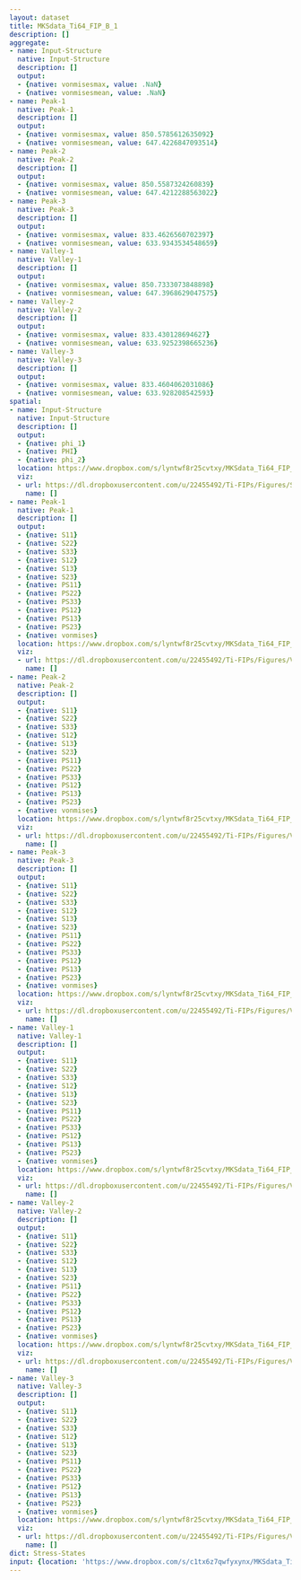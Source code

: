 ```yaml
---
layout: dataset
title: MKSdata_Ti64_FIP_B_1
description: []
aggregate:
- name: Input-Structure
  native: Input-Structure
  description: []
  output:
  - {native: vonmisesmax, value: .NaN}
  - {native: vonmisesmean, value: .NaN}
- name: Peak-1
  native: Peak-1
  description: []
  output:
  - {native: vonmisesmax, value: 850.5785612635092}
  - {native: vonmisesmean, value: 647.4226847093514}
- name: Peak-2
  native: Peak-2
  description: []
  output:
  - {native: vonmisesmax, value: 850.5587324260839}
  - {native: vonmisesmean, value: 647.4212288563022}
- name: Peak-3
  native: Peak-3
  description: []
  output:
  - {native: vonmisesmax, value: 833.4626560702397}
  - {native: vonmisesmean, value: 633.9343534548659}
- name: Valley-1
  native: Valley-1
  description: []
  output:
  - {native: vonmisesmax, value: 850.7333073848898}
  - {native: vonmisesmean, value: 647.3968629047575}
- name: Valley-2
  native: Valley-2
  description: []
  output:
  - {native: vonmisesmax, value: 833.430128694627}
  - {native: vonmisesmean, value: 633.9252398665236}
- name: Valley-3
  native: Valley-3
  description: []
  output:
  - {native: vonmisesmax, value: 833.4604062031086}
  - {native: vonmisesmean, value: 633.928208542593}
spatial:
- name: Input-Structure
  native: Input-Structure
  description: []
  output:
  - {native: phi_1}
  - {native: PHI}
  - {native: phi_2}
  location: https://www.dropbox.com/s/lyntwf8r25cvtxy/MKSdata_Ti64_FIP_B_1.h5
  viz:
  - url: https://dl.dropboxusercontent.com/u/22455492/Ti-FIPs/Figures/SliceNearMax-MKSdata_Ti64_FIP_B_1-Input-Structure.png
    name: []
- name: Peak-1
  native: Peak-1
  description: []
  output:
  - {native: S11}
  - {native: S22}
  - {native: S33}
  - {native: S12}
  - {native: S13}
  - {native: S23}
  - {native: PS11}
  - {native: PS22}
  - {native: PS33}
  - {native: PS12}
  - {native: PS13}
  - {native: PS23}
  - {native: vonmises}
  location: https://www.dropbox.com/s/lyntwf8r25cvtxy/MKSdata_Ti64_FIP_B_1.h5
  viz:
  - url: https://dl.dropboxusercontent.com/u/22455492/Ti-FIPs/Figures/VonMisesContour-MKSdata_Ti64_FIP_B_1-Peak-1.png
    name: []
- name: Peak-2
  native: Peak-2
  description: []
  output:
  - {native: S11}
  - {native: S22}
  - {native: S33}
  - {native: S12}
  - {native: S13}
  - {native: S23}
  - {native: PS11}
  - {native: PS22}
  - {native: PS33}
  - {native: PS12}
  - {native: PS13}
  - {native: PS23}
  - {native: vonmises}
  location: https://www.dropbox.com/s/lyntwf8r25cvtxy/MKSdata_Ti64_FIP_B_1.h5
  viz:
  - url: https://dl.dropboxusercontent.com/u/22455492/Ti-FIPs/Figures/VonMisesContour-MKSdata_Ti64_FIP_B_1-Peak-2.png
    name: []
- name: Peak-3
  native: Peak-3
  description: []
  output:
  - {native: S11}
  - {native: S22}
  - {native: S33}
  - {native: S12}
  - {native: S13}
  - {native: S23}
  - {native: PS11}
  - {native: PS22}
  - {native: PS33}
  - {native: PS12}
  - {native: PS13}
  - {native: PS23}
  - {native: vonmises}
  location: https://www.dropbox.com/s/lyntwf8r25cvtxy/MKSdata_Ti64_FIP_B_1.h5
  viz:
  - url: https://dl.dropboxusercontent.com/u/22455492/Ti-FIPs/Figures/VonMisesContour-MKSdata_Ti64_FIP_B_1-Peak-3.png
    name: []
- name: Valley-1
  native: Valley-1
  description: []
  output:
  - {native: S11}
  - {native: S22}
  - {native: S33}
  - {native: S12}
  - {native: S13}
  - {native: S23}
  - {native: PS11}
  - {native: PS22}
  - {native: PS33}
  - {native: PS12}
  - {native: PS13}
  - {native: PS23}
  - {native: vonmises}
  location: https://www.dropbox.com/s/lyntwf8r25cvtxy/MKSdata_Ti64_FIP_B_1.h5
  viz:
  - url: https://dl.dropboxusercontent.com/u/22455492/Ti-FIPs/Figures/VonMisesContour-MKSdata_Ti64_FIP_B_1-Valley-1.png
    name: []
- name: Valley-2
  native: Valley-2
  description: []
  output:
  - {native: S11}
  - {native: S22}
  - {native: S33}
  - {native: S12}
  - {native: S13}
  - {native: S23}
  - {native: PS11}
  - {native: PS22}
  - {native: PS33}
  - {native: PS12}
  - {native: PS13}
  - {native: PS23}
  - {native: vonmises}
  location: https://www.dropbox.com/s/lyntwf8r25cvtxy/MKSdata_Ti64_FIP_B_1.h5
  viz:
  - url: https://dl.dropboxusercontent.com/u/22455492/Ti-FIPs/Figures/VonMisesContour-MKSdata_Ti64_FIP_B_1-Valley-2.png
    name: []
- name: Valley-3
  native: Valley-3
  description: []
  output:
  - {native: S11}
  - {native: S22}
  - {native: S33}
  - {native: S12}
  - {native: S13}
  - {native: S23}
  - {native: PS11}
  - {native: PS22}
  - {native: PS33}
  - {native: PS12}
  - {native: PS13}
  - {native: PS23}
  - {native: vonmises}
  location: https://www.dropbox.com/s/lyntwf8r25cvtxy/MKSdata_Ti64_FIP_B_1.h5
  viz:
  - url: https://dl.dropboxusercontent.com/u/22455492/Ti-FIPs/Figures/VonMisesContour-MKSdata_Ti64_FIP_B_1-Valley-3.png
    name: []
dict: Stress-States
input: {location: 'https://www.dropbox.com/s/c1tx6z7qwfyxynx/MKSdata_Ti64_FIP_B_1.mat'}
---
```


